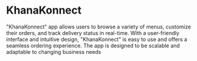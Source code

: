 # KhanaKonnect

"KhanaKonnect" app allows users to browse a variety of menus, customize their orders, and track delivery status in real-time.
With a user-friendly interface and intuitive design, "KhanaKonnect" is easy to use and offers a seamless ordering experience. 
The app is designed to be scalable and adaptable to changing business needs
